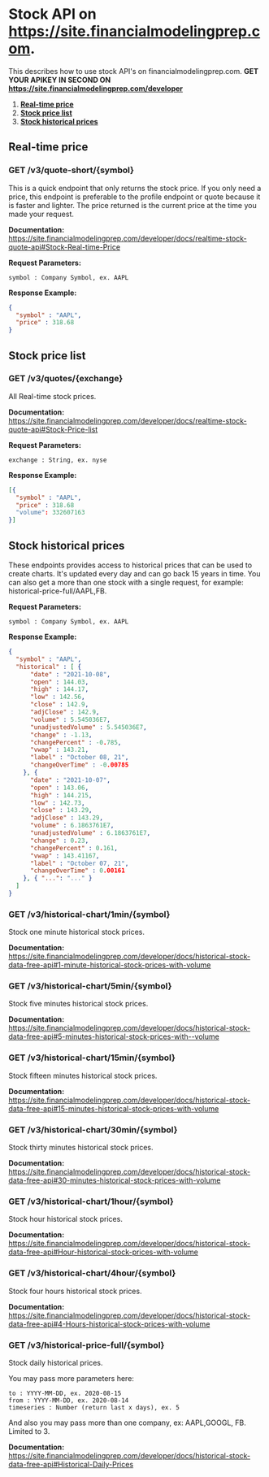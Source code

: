 # Stock API on https://site.financialmodelingprep.com.
This describes how to use stock API's on financialmodelingprep.com. 
**GET YOUR APIKEY IN SECOND ON https://site.financialmodelingprep.com/developer**

1. **[Real-time price](#real-time-price)**
2. **[Stock price list](#stock-price-list)**
3. **[Stock historical prices](#stock-historical-prices)**

## Real-time price

### GET /v3/quote-short/{symbol}
This is a quick endpoint that only returns the stock price. If you only need a price, this endpoint is preferable to the profile endpoint or quote because it is faster and lighter. The price returned is the current price at the time you made your request.

**Documentation:** https://site.financialmodelingprep.com/developer/docs/realtime-stock-quote-api#Stock-Real-time-Price

**Request Parameters:**

```solidity
symbol : Company Symbol, ex. AAPL
```
**Response Example:**

```json
{
  "symbol" : "AAPL",
  "price" : 318.68
}
```

## Stock price list

### GET /v3/quotes/{exchange}
All Real-time stock prices.

**Documentation:** https://site.financialmodelingprep.com/developer/docs/realtime-stock-quote-api#Stock-Price-list

**Request Parameters:**

```solidity
exchange : String, ex. nyse
```
**Response Example:**

```json
[{
  "symbol" : "AAPL",
  "price" : 318.68
  "volume": 332607163
}]
```

## Stock historical prices
These endpoints provides access to historical prices that can be used to create charts. It's updated every day and can go back 15 years in time. You can also get a more than one stock with a single request, for example: historical-price-full/AAPL,FB.

**Request Parameters:**

```solidity
symbol : Company Symbol, ex. AAPL
```

**Response Example:**

```json
{
  "symbol" : "AAPL",
  "historical" : [ {
      "date" : "2021-10-08",
      "open" : 144.03,
      "high" : 144.17,
      "low" : 142.56,
      "close" : 142.9,
      "adjClose" : 142.9,
      "volume" : 5.545036E7,
      "unadjustedVolume" : 5.545036E7,
      "change" : -1.13,
      "changePercent" : -0.785,
      "vwap" : 143.21,
      "label" : "October 08, 21",
      "changeOverTime" : -0.00785
    }, {
      "date" : "2021-10-07",
      "open" : 143.06,
      "high" : 144.215,
      "low" : 142.73,
      "close" : 143.29,
      "adjClose" : 143.29,
      "volume" : 6.1863761E7,
      "unadjustedVolume" : 6.1863761E7,
      "change" : 0.23,
      "changePercent" : 0.161,
      "vwap" : 143.41167,
      "label" : "October 07, 21",
      "changeOverTime" : 0.00161
    }, { "...": "..." }
  ]
}
```

### GET /v3/historical-chart/1min/{symbol}
Stock one minute historical stock prices.

**Documentation:** https://site.financialmodelingprep.com/developer/docs/historical-stock-data-free-api#1-minute-historical-stock-prices-with-volume

### GET /v3/historical-chart/5min/{symbol}
Stock five minutes historical stock prices.

**Documentation:** https://site.financialmodelingprep.com/developer/docs/historical-stock-data-free-api#5-minutes-historical-stock-prices-with--volume

### GET /v3/historical-chart/15min/{symbol}
Stock fifteen minutes historical stock prices.

**Documentation:** https://site.financialmodelingprep.com/developer/docs/historical-stock-data-free-api#15-minutes-historical-stock-prices-with-volume

### GET /v3/historical-chart/30min/{symbol}
Stock thirty minutes historical stock prices.

**Documentation:** https://site.financialmodelingprep.com/developer/docs/historical-stock-data-free-api#30-minutes-historical-stock-prices-with-volume

### GET /v3/historical-chart/1hour/{symbol}
Stock hour historical stock prices.

**Documentation:** https://site.financialmodelingprep.com/developer/docs/historical-stock-data-free-api#Hour-historical-stock-prices-with-volume

### GET /v3/historical-chart/4hour/{symbol}
Stock four hours historical stock prices.

**Documentation:** https://site.financialmodelingprep.com/developer/docs/historical-stock-data-free-api#4-Hours-historical-stock-prices-with-volume

### GET /v3/historical-price-full/{symbol}
Stock daily historical prices.

You may pass more parameters here:

```solidity
to : YYYY-MM-DD, ex. 2020-08-15
from : YYYY-MM-DD, ex. 2020-08-14
timeseries : Number (return last x days), ex. 5
```
And also you may pass more than one company, ex: AAPL,GOOGL, FB. Limited to 3.

**Documentation:** https://site.financialmodelingprep.com/developer/docs/historical-stock-data-free-api#Historical-Daily-Prices

